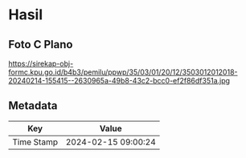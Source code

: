# Hasil

## Foto C Plano

https://sirekap-obj-formc.kpu.go.id/b4b3/pemilu/ppwp/35/03/01/20/12/3503012012018-20240214-155415--2630965a-49b8-43c2-bcc0-ef2f86df351a.jpg


## Metadata

| Key        | Value               |
| ---------- | ------------------- |
| Time Stamp | 2024-02-15 09:00:24 |




